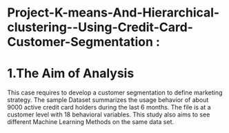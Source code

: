 # Project-K-means-And-Hierarchical-clustering--Using-Credit-Card-Customer-Segmentation : 


 # 1.The Aim of Analysis
This case requires to develop a customer segmentation to define marketing strategy. The sample Dataset summarizes the usage behavior of about 9000 active credit card holders during the last 6 months. 
The file is at a customer level with 18 behavioral variables. This study also aims to see different Machine Learning Methods on the same data set.
